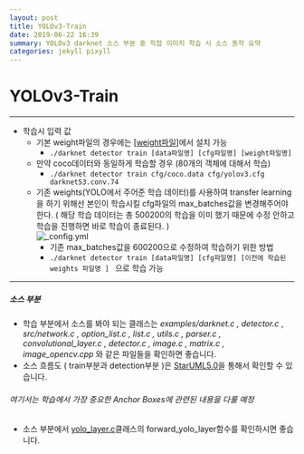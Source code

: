 ```yaml
---
layout: post
title: YOLOv3-Train
date: 2019-06-22 16:39
summary: YOLOv3 darknet 소스 부분 중 직접 이미지 학습 시 소스 동작 요약
categories: jekyll pixyll
---
```

# YOLOv3-Train
---
* 학습시 입력 값  
  * 기본 weight파일의 경우에는  [[weight파일](http://pjreddie.com/media/files/darknet53.conv.74)]에서 설치 가능  
    * ``./darknet detector train [data파일명] [cfg파일명] [weight파일명] ``  
  * 만약 coco데이터와 동일하게 학습할 경우 (80개의 객체에 대해서 학습)  
      *   ``./darknet detector train cfg/coco.data cfg/yolov3.cfg darknet53.conv.74``
  * 기존 weights(YOLO에서 주어준 학습 데이터)를 사용하여 transfer learning을 하기 위해선
  본인이 학습시킬 cfg파일의 max_batches값을 변경해주어야 한다. ( 해당 학습 데이터는 총 500200의 학습을 이미 했기 때문에 수정 안하고 학습을 진행하면 바로 학습이 종료된다. )  
  ![_config.yml](https://dongyyyyy.github.io/images/cfg.JPG)  
    * 기존 max_batches값을 600200으로 수정하여 학습하기 위한 방법    
    * ```./darknet detector train [data파일명] [cfg파일명] [이전에 학습된 weights 파일명 ] ``` 으로 학습 가능  


---
##### 소스 부분  
* 학습 부분에서 소스를 봐야 되는 클래스는 *examples/darknet.c , detector.c* , *src/network.c , option_list.c , list.c , utils.c , parser.c , convolutional_layer.c , detector.c , image.c , matrix.c , image_opencv.cpp* 와 같은 파일들을 확인하면 좋습니다.
* 소스 흐름도 ( train부분과 detection부분 )은 [StarUML5.0](https://dongyyyyy.github.io/information/darknet.uml)을 통해서 확인할 수 있습니다.  

###### 여기서는 학습에서 가장 중요한 Anchor Boxes에 관련된 내용을 다룰 예정  
* 소스 부분에서 [yolo_layer.c](https://github.com/dongyyyyy/darknet/blob/master/src/yolo_layer.c)클래스의 forward_yolo_layer함수를 확인하시면 좋습니다.
